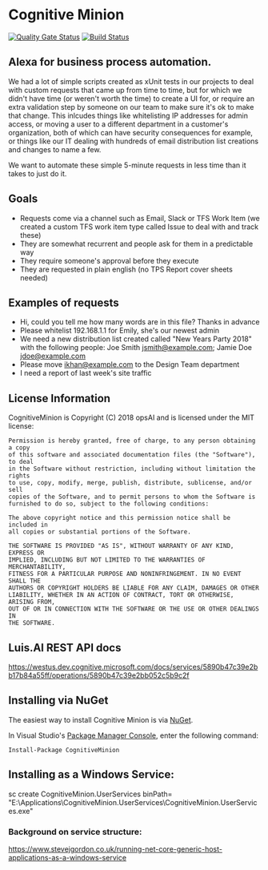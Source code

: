 # Cognitive Minion

[![Quality Gate Status](https://sonarcloud.io/api/project_badges/measure?project=ops-ai_cognitive-minion&metric=alert_status)](https://sonarcloud.io/dashboard?id=ops-ai_cognitive-minion)
[![Build Status](https://opsai.visualstudio.com/Cognitive%20Minion/_apis/build/status/ops-ai.cognitive-minion?branchName=master)](https://opsai.visualstudio.com/Cognitive%20Minion/_build/latest?definitionId=1&branchName=master)

## Alexa for business process automation. 
We had a lot of simple scripts created as xUnit tests in our projects to deal with custom requests that came up from time to time, but for which we didn't have time (or weren't worth the time) to create a UI for, or require an extra validation step by someone on our team to make sure it's ok to make that change.
This inlcudes things like whitelisting IP addresses for admin access, or moving a user to a different department in a customer's organization, both of which can have security consequences for example, or things like our IT dealing with hundreds of email distribution list creations and changes to name a few.

We want to automate these simple 5-minute requests in less time than it takes to just do it.

## Goals
- Requests come via a channel such as Email, Slack or TFS Work Item (we created a custom TFS work item type called Issue to deal with and track these)
- They are somewhat recurrent and people ask for them in a predictable way
- They require someone's approval before they execute
- They are requested in plain english (no TPS Report cover sheets needed)

## Examples of requests
- Hi, could you tell me how many words are in this file? Thanks in advance
- Please whitelist 192.168.1.1 for Emily, she's our newest admin
- We need a new distribution list created called "New Years Party 2018" with the following people: Joe Smith <jsmith@example.com>; Jamie Doe <jdoe@example.com>
- Please move ikhan@example.com to the Design Team department
- I need a report of last week's site traffic

## License Information

CognitiveMinion is Copyright (C) 2018 opsAI and is licensed under the MIT license:

    Permission is hereby granted, free of charge, to any person obtaining a copy
    of this software and associated documentation files (the "Software"), to deal
    in the Software without restriction, including without limitation the rights
    to use, copy, modify, merge, publish, distribute, sublicense, and/or sell
    copies of the Software, and to permit persons to whom the Software is
    furnished to do so, subject to the following conditions:

    The above copyright notice and this permission notice shall be included in
    all copies or substantial portions of the Software.

    THE SOFTWARE IS PROVIDED "AS IS", WITHOUT WARRANTY OF ANY KIND, EXPRESS OR
    IMPLIED, INCLUDING BUT NOT LIMITED TO THE WARRANTIES OF MERCHANTABILITY,
    FITNESS FOR A PARTICULAR PURPOSE AND NONINFRINGEMENT. IN NO EVENT SHALL THE
    AUTHORS OR COPYRIGHT HOLDERS BE LIABLE FOR ANY CLAIM, DAMAGES OR OTHER
    LIABILITY, WHETHER IN AN ACTION OF CONTRACT, TORT OR OTHERWISE, ARISING FROM,
    OUT OF OR IN CONNECTION WITH THE SOFTWARE OR THE USE OR OTHER DEALINGS IN
    THE SOFTWARE.

## Luis.AI REST API docs
https://westus.dev.cognitive.microsoft.com/docs/services/5890b47c39e2bb17b84a55ff/operations/5890b47c39e2bb052c5b9c2f

	
## Installing via NuGet

The easiest way to install Cognitive Minion is via [NuGet](https://www.nuget.org/packages/CognitiveMinion/).

In Visual Studio's [Package Manager Console](http://docs.nuget.org/docs/start-here/using-the-package-manager-console), enter the following command:

    Install-Package CognitiveMinion


## Installing as a Windows Service:
sc create CognitiveMinion.UserServices binPath= "E:\Applications\CognitiveMinion.UserServices\CognitiveMinion.UserServices.exe"


### Background on service structure:
https://www.stevejgordon.co.uk/running-net-core-generic-host-applications-as-a-windows-service

